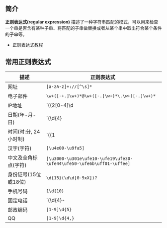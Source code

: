 ## 简介

**正则表达式(regular expression)** 描述了一种字符串匹配的模式，可以用来检查一个串是否含有某种子串、将匹配的子串做替换或者从某个串中取出符合某个条件的子串等。

* [正则表达式教程](http://www.runoob.com/regexp/regexp-metachar.html)


## 常用正则表达式

描述  |  正则表达式
-----|-----
网址 | `[a-zA-z]+://[^\s]*`
电子邮件 | `\w+([-+.]\w+)*@\w+([-.]\w+)*\.\w+([-.]\w+)*`
IP地址 | `((2[0-4]\d|25[0-5]|[01]?\d\d?)\.){3}(2[0-4]\d|25[0-5]|[01]?\d\d?)`
日期(年-月-日) |`(\d{4}|\d{2})-((1[0-2])|(0?[1-9]))-(([12][0-9])|(3[01])|(0?[1-9]))`
时间(时:分, 24小时制) | `((1|0?)[0-9]|2[0-3]):([0-5][0-9])`
汉字(字符) | `[\u4e00-\u9fa5]`
中文及全角标点(字符) | `[\u3000-\u301e\ufe10-\ufe19\ufe30-\ufe44\ufe50-\ufe6b\uff01-\uffee]`
身份证号(15位或18位) | `\d{15}(\d\d[0-9xX])?`
手机号码 | `1\d{10}`
固定电话 | `(\d{4}-|\d{3}-)?(\d{8}|\d{7})`
邮政编码 | `[1-9]\d{5}`
QQ | `[1-9]\d{4,}`

<br><br>